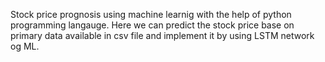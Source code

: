Stock price prognosis using machine learnig with the help of python programming langauge.
Here we can predict the stock price base on primary data available in csv file and implement it by using LSTM network og ML.
